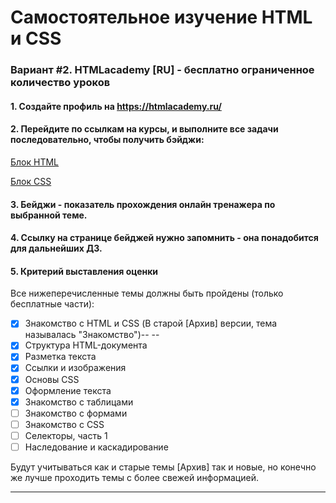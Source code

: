 # Самостоятельное изучение HTML и CSS


### Вариант #2. HTMLacademy [RU] - бесплатно ограниченное количество уроков

#### 1. Cоздайте профиль на https://htmlacademy.ru/
#### 2. Перейдите по ссылкам на курсы, и выполните все задачи последовательно, чтобы получить бэйджи:

[Блок HTML](https://htmlacademy.ru/courses/basic-html "Основы HTML")

[Блок CSS](https://htmlacademy.ru/courses/basic-css "Основы CSS")

#### 3. Бейджи - показатель прохождения онлайн тренажера по выбранной теме.
#### 4. Ссылку на странице бейджей нужно запомнить - она понадобится для дальнейших ДЗ.
#### 5. Критерий выставления оценки
Все нижеперечисленные темы должны быть пройдены (только бесплатные части):
- [x] Знакомство с HTML и CSS (В старой [Архив] версии, тема называлась "Знакомство")-- --
- [x] Структура HTML-документа
- [x] Разметка текста
- [x] Ссылки и изображения
- [x] Основы СSS
- [x] Оформление текста
- [x] Знакомство с таблицами
- [ ] Знакомство с формами
- [ ] Знакомство с CSS
- [ ] Селекторы, часть 1
- [ ] Наследование и каскадирование

Будут учитываться как и старые темы [Архив] так и новые, но конечно же лучше проходить темы с более свежей информацией.

----


